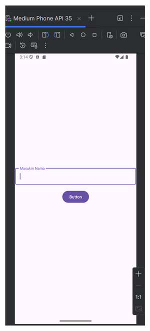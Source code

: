 ![alt text](https://github.com/andikadhanan/pm25-week1/blob/main/Screenshot%202025-03-09%20111424.png?raw=true)
